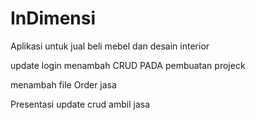 # InDimensi
Aplikasi untuk jual beli mebel dan desain interior



update login
 menambah CRUD PADA pembuatan projeck
 
 menambah file Order jasa
 
 Presentasi
update crud ambil jasa
